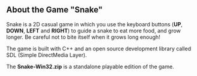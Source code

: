 ## About the Game "Snake"

Snake is a 2D casual game in which you use the keyboard buttons (**UP**, **DOWN**, **LEFT** and **RIGHT**) to guide a snake to eat more food, and grow longer. Be careful not to bite itself when it grows long enough!

The game is built with C++ and an open source development library called SDL (Simple DirectMedia Layer).

The **Snake-Win32.zip** is a standalone playable edition of the game.
